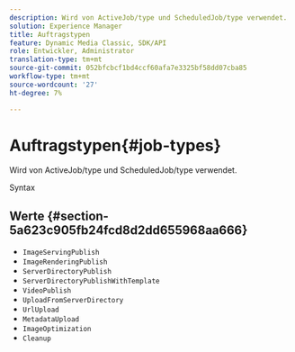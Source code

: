 ```yaml
---
description: Wird von ActiveJob/type und ScheduledJob/type verwendet.
solution: Experience Manager
title: Auftragstypen
feature: Dynamic Media Classic, SDK/API
role: Entwickler, Administrator
translation-type: tm+mt
source-git-commit: 052bfcbcf1bd4ccf60afa7e3325bf58dd07cba85
workflow-type: tm+mt
source-wordcount: '27'
ht-degree: 7%

---
```



# Auftragstypen{#job-types}

Wird von ActiveJob/type und ScheduledJob/type verwendet.

Syntax

## Werte {#section-5a623c905fb24fcd8d2dd655968aa666}

* `ImageServingPublish`
* `ImageRenderingPublish`
* `ServerDirectoryPublish`
* `ServerDirectoryPublishWithTemplate`
* `VideoPublish`
* `UploadFromServerDirectory`
* `UrlUpload`
* `MetadataUpload`
* `ImageOptimization`
* `Cleanup`

